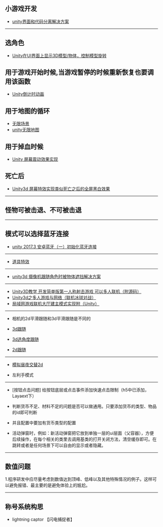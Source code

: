 小游戏开发
---

- [unity界面和代码分离解决方案](https://blog.csdn.net/MaxLykoS/article/details/78725932)
---

## 选角色
 - [Unity在UI界面上显示3D模型/物体，控制模型旋转](https://blog.csdn.net/ChinarCSDN/article/details/81058773)

## 用于游戏开始时候,当游戏暂停的时候重新恢复也要调用该函数
 - [Unity倒计时动画](https://blog.csdn.net/wangkai19952008/article/details/77097982)
## 用于地图的循环
 - [无限场景](https://blog.csdn.net/Mr_Wang____/article/details/78531330)
 - [unity无限地图](https://blog.csdn.net/gaofd/article/details/52095315)
## 用于掉血时候
 - [Unity 屏幕震动效果实现](https://blog.csdn.net/u013452440/article/details/70858077)
## 死亡后
 - [Unity3d 屏幕特效实现类似死亡之后的全屏黑白效果](https://blog.csdn.net/olf96/article/details/41683651)

---
## 怪物可被击退、不可被击退
---
## 模式可以选择蓝牙连接
 - [unity 2017.3 安卓蓝牙（一）初始化蓝牙连接](https://blog.csdn.net/testiness_wind/article/details/80677963)

---
- [道具特效](https://www.cgjoy.com//forum.php?mod=viewthread&tid=212780)

---

- [unity3d 摄像机跟随角色时被物体遮挡解决方案](https://blog.csdn.net/u014306293/article/details/70065625)

-----------
- [Unity3D教学 开发简单版第一人称射击游戏 可以多人联机（附源码）](https://blog.csdn.net/sumkee911/article/details/54908292)
- [Unity3d之多人游戏与网络（联机冰球对战）](https://blog.csdn.net/Wonderful_sky/article/details/80788546)
- [局域网游戏联机大厅建主模式实现附（Unity）](https://blog.csdn.net/kzhenguo/article/details/76099819)

----

- 相机的2d平滑跟随和3d平滑跟随是不同的

- [3d跟随](https://blog.csdn.net/alayeshi/article/details/46804371)
- [3d选角度跟随](https://blog.csdn.net/battletiger/article/details/76503479)

- [2d跟随](https://blog.csdn.net/lei_7103/article/details/55048462)

-----
- [模拟昼夜交替2d](https://blog.csdn.net/qq992817263/article/details/51802635)

- 左利手模式

------

- [按钮点击问题] 给按钮底层或点击事件添加快速点击限制（h5中已添加，Layaext下）
- 判断货币不足、材料不足的问题是否可以做通用。只要添加货币的类型、物品的id即可判断
- 并且配置中要加有货币类型的配置


- 活动弹窗时，例如：新活动弹窗把它放到单独一层的ui层面（父容器），方便后续操作，在每个相关的类里去调用基类的打开关闭方法，清空缓存即可。在跳转或者是任何场景下可以自由的显示或者隐藏。


-----
## 数值问题

1.程序研发中应尽量考虑到数值达到顶峰、低峰以及其他特殊情况的例子。这样可以避免报错、最主要的是避免体验上的尴尬。


-----
## 称号系统构思
- lightning captor 【闪电捕捉者】
